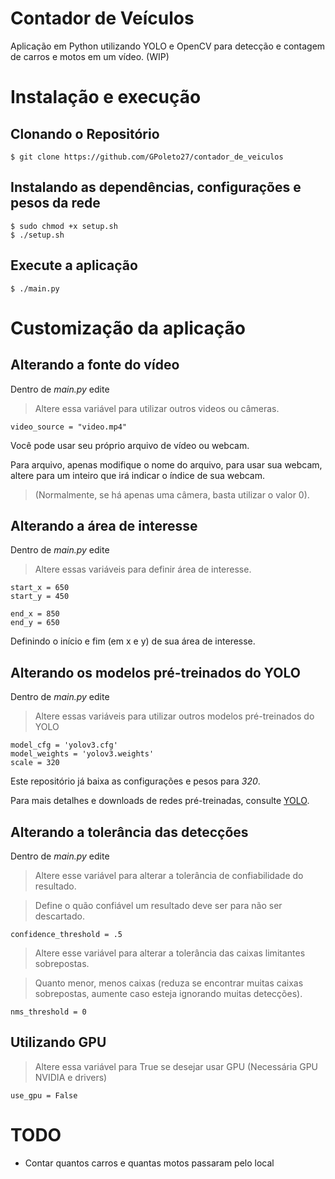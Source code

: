 # Contador de Veículos
Aplicação em Python utilizando YOLO e OpenCV para detecção e contagem de carros e motos em um vídeo. (WIP)

# Instalação e execução

## Clonando o Repositório
    $ git clone https://github.com/GPoleto27/contador_de_veiculos

## Instalando as dependências, configurações e pesos da rede
    $ sudo chmod +x setup.sh
    $ ./setup.sh

## Execute a aplicação
    $ ./main.py

# Customização da aplicação

## Alterando a fonte do vídeo
Dentro de _main.py_ edite
> Altere essa variável para utilizar outros videos ou câmeras.

    video_source = "video.mp4"
Você pode usar seu próprio arquivo de vídeo ou webcam.

Para arquivo, apenas modifique o nome do arquivo, para usar sua webcam, altere para um inteiro que irá indicar o índice de sua webcam.
> (Normalmente, se há apenas uma câmera, basta utilizar o valor 0).

## Alterando a área de interesse
Dentro de _main.py_ edite
> Altere essas variáveis para definir área de interesse.

    start_x = 650
    start_y = 450

    end_x = 850
    end_y = 650
Definindo o início e fim (em x e y) de sua área de interesse.

## Alterando os modelos pré-treinados do YOLO
Dentro de _main.py_ edite
> Altere essas variáveis para utilizar outros modelos pré-treinados do YOLO

    model_cfg = 'yolov3.cfg'
    model_weights = 'yolov3.weights'
    scale = 320

Este repositório já baixa as configurações e pesos para _320_.

Para mais detalhes e downloads de redes pré-treinadas, consulte [YOLO](https://pjreddie.com/darknet/yolo/).

## Alterando a tolerância das detecções
Dentro de _main.py_ edite

> Altere esse variável para alterar a tolerância de confiabilidade do resultado.

> Define o quão confiável um resultado deve ser para não ser descartado.

    confidence_threshold = .5

> Altere esse variável para alterar a tolerância das caixas limitantes sobrepostas.

> Quanto menor, menos caixas (reduza se encontrar muitas caixas sobrepostas, aumente caso esteja ignorando muitas detecções).

    nms_threshold = 0

## Utilizando GPU

> Altere essa variável para True se desejar usar GPU (Necessária GPU NVIDIA e drivers)

    use_gpu = False


# TODO
- Contar quantos carros e quantas motos passaram pelo local